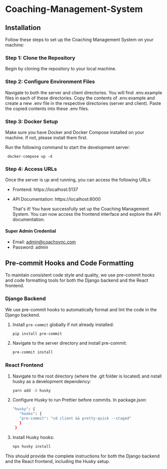 # Coaching-Management-System

## Installation

Follow these steps to set up the Coaching Management System on your machine:

### Step 1: Clone the Repository

Begin by cloning the repository to your local machine.

### Step 2: Configure Environment Files

Navigate to both the server and client directories. You will find .env.example files in each of these directories. Copy the contents of .env.example and create a new .env file in the respective directories (server and client). Paste the copied contents into these .env files.

### Step 3: Docker Setup

Make sure you have Docker and Docker Compose installed on your machine. If not, please install them first.

Run the following command to start the development server:

```
 docker-compose up -d
```

### Step 4: Access URLs

Once the server is up and running, you can access the following URLs:

- Frontend: https://localhost:5137
- API Documentation: https://localhost:8000

  That's it! You have successfully set up the Coaching Management System. You can now access the frontend interface and explore the API documentation.

#### Super Admin Credential

- Email: admin@coachsync.com
- Password: admin

## Pre-commit Hooks and Code Formatting

To maintain consistent code style and quality, we use pre-commit hooks and code formatting tools for both the Django backend and the React frontend.

### Django Backend

We use pre-commit hooks to automatically format and lint the code in the Django backend.

1. Install `pre-commit` globally if not already installed:

   ```bash
   pip install pre-commit
   ```

2. Navigate to the server directory and install pre-commit:

   ```bash
   pre-commit install
   ```

### React Frontend

1. Navigate to the root directory (where the .git folder is located) and nstall husky as a development dependency:

   ```bash
   yarn add -D husky
   ```

2. Configure Husky to run Prettier before commits. In package.json:

   ```bash
   "husky": {
      "hooks": {
      "pre-commit": "cd client && pretty-quick --staged"
      }
    }
   ```

3. Install Husky hooks:

   ```bash
   npx husky install
   ```

This should provide the complete instructions for both the Django backend and the React frontend, including the Husky setup.
